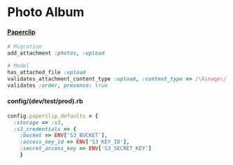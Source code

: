 # Photo Album

#### [Paperclip][1]

```rb
# Migration
add_attachment :photos, :upload

# Model
has_attached_file :upload
validates_attachment_content_type :upload, :content_type => /\Aimage\/.*\Z/
validates :order, presence: true
```

#### config/(dev/test/prod).rb
```rb
config.paperclip_defaults = {
  :storage => :s3,
  :s3_credentials => {
    :bucket => ENV['S3_BUCKET'],
    :access_key_id => ENV['S3_KEY_ID'],
    :secret_access_key => ENV['S3_SECRET_KEY']
    }
```





[1]: https://github.com/thoughtbot/paperclip

